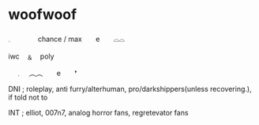 # woofwoof
𓈒　　　　chance / max　　e　　⌓⌓

iwc　﹠　poly

　﹒　︵︵　　e　　❜

DNI ; roleplay, anti furry/alterhuman, pro/darkshippers(unless recovering.), if told not to

INT ; elliot, 007n7, analog horror fans, regretevator fans
